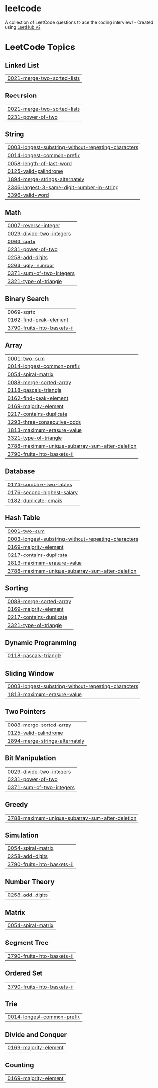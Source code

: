 # leetcode
A collection of LeetCode questions to ace the coding interview! - Created using [LeetHub v2](https://github.com/arunbhardwaj/LeetHub-2.0)

<!---LeetCode Topics Start-->
# LeetCode Topics
## Linked List
|  |
| ------- |
| [0021-merge-two-sorted-lists](https://github.com/diliprx/leetcode/tree/master/0021-merge-two-sorted-lists) |
## Recursion
|  |
| ------- |
| [0021-merge-two-sorted-lists](https://github.com/diliprx/leetcode/tree/master/0021-merge-two-sorted-lists) |
| [0231-power-of-two](https://github.com/diliprx/leetcode/tree/master/0231-power-of-two) |
## String
|  |
| ------- |
| [0003-longest-substring-without-repeating-characters](https://github.com/diliprx/leetcode/tree/master/0003-longest-substring-without-repeating-characters) |
| [0014-longest-common-prefix](https://github.com/diliprx/leetcode/tree/master/0014-longest-common-prefix) |
| [0058-length-of-last-word](https://github.com/diliprx/leetcode/tree/master/0058-length-of-last-word) |
| [0125-valid-palindrome](https://github.com/diliprx/leetcode/tree/master/0125-valid-palindrome) |
| [1894-merge-strings-alternately](https://github.com/diliprx/leetcode/tree/master/1894-merge-strings-alternately) |
| [2346-largest-3-same-digit-number-in-string](https://github.com/diliprx/leetcode/tree/master/2346-largest-3-same-digit-number-in-string) |
| [3396-valid-word](https://github.com/diliprx/leetcode/tree/master/3396-valid-word) |
## Math
|  |
| ------- |
| [0007-reverse-integer](https://github.com/diliprx/leetcode/tree/master/0007-reverse-integer) |
| [0029-divide-two-integers](https://github.com/diliprx/leetcode/tree/master/0029-divide-two-integers) |
| [0069-sqrtx](https://github.com/diliprx/leetcode/tree/master/0069-sqrtx) |
| [0231-power-of-two](https://github.com/diliprx/leetcode/tree/master/0231-power-of-two) |
| [0258-add-digits](https://github.com/diliprx/leetcode/tree/master/0258-add-digits) |
| [0263-ugly-number](https://github.com/diliprx/leetcode/tree/master/0263-ugly-number) |
| [0371-sum-of-two-integers](https://github.com/diliprx/leetcode/tree/master/0371-sum-of-two-integers) |
| [3321-type-of-triangle](https://github.com/diliprx/leetcode/tree/master/3321-type-of-triangle) |
## Binary Search
|  |
| ------- |
| [0069-sqrtx](https://github.com/diliprx/leetcode/tree/master/0069-sqrtx) |
| [0162-find-peak-element](https://github.com/diliprx/leetcode/tree/master/0162-find-peak-element) |
| [3790-fruits-into-baskets-ii](https://github.com/diliprx/leetcode/tree/master/3790-fruits-into-baskets-ii) |
## Array
|  |
| ------- |
| [0001-two-sum](https://github.com/diliprx/leetcode/tree/master/0001-two-sum) |
| [0014-longest-common-prefix](https://github.com/diliprx/leetcode/tree/master/0014-longest-common-prefix) |
| [0054-spiral-matrix](https://github.com/diliprx/leetcode/tree/master/0054-spiral-matrix) |
| [0088-merge-sorted-array](https://github.com/diliprx/leetcode/tree/master/0088-merge-sorted-array) |
| [0118-pascals-triangle](https://github.com/diliprx/leetcode/tree/master/0118-pascals-triangle) |
| [0162-find-peak-element](https://github.com/diliprx/leetcode/tree/master/0162-find-peak-element) |
| [0169-majority-element](https://github.com/diliprx/leetcode/tree/master/0169-majority-element) |
| [0217-contains-duplicate](https://github.com/diliprx/leetcode/tree/master/0217-contains-duplicate) |
| [1293-three-consecutive-odds](https://github.com/diliprx/leetcode/tree/master/1293-three-consecutive-odds) |
| [1813-maximum-erasure-value](https://github.com/diliprx/leetcode/tree/master/1813-maximum-erasure-value) |
| [3321-type-of-triangle](https://github.com/diliprx/leetcode/tree/master/3321-type-of-triangle) |
| [3788-maximum-unique-subarray-sum-after-deletion](https://github.com/diliprx/leetcode/tree/master/3788-maximum-unique-subarray-sum-after-deletion) |
| [3790-fruits-into-baskets-ii](https://github.com/diliprx/leetcode/tree/master/3790-fruits-into-baskets-ii) |
## Database
|  |
| ------- |
| [0175-combine-two-tables](https://github.com/diliprx/leetcode/tree/master/0175-combine-two-tables) |
| [0176-second-highest-salary](https://github.com/diliprx/leetcode/tree/master/0176-second-highest-salary) |
| [0182-duplicate-emails](https://github.com/diliprx/leetcode/tree/master/0182-duplicate-emails) |
## Hash Table
|  |
| ------- |
| [0001-two-sum](https://github.com/diliprx/leetcode/tree/master/0001-two-sum) |
| [0003-longest-substring-without-repeating-characters](https://github.com/diliprx/leetcode/tree/master/0003-longest-substring-without-repeating-characters) |
| [0169-majority-element](https://github.com/diliprx/leetcode/tree/master/0169-majority-element) |
| [0217-contains-duplicate](https://github.com/diliprx/leetcode/tree/master/0217-contains-duplicate) |
| [1813-maximum-erasure-value](https://github.com/diliprx/leetcode/tree/master/1813-maximum-erasure-value) |
| [3788-maximum-unique-subarray-sum-after-deletion](https://github.com/diliprx/leetcode/tree/master/3788-maximum-unique-subarray-sum-after-deletion) |
## Sorting
|  |
| ------- |
| [0088-merge-sorted-array](https://github.com/diliprx/leetcode/tree/master/0088-merge-sorted-array) |
| [0169-majority-element](https://github.com/diliprx/leetcode/tree/master/0169-majority-element) |
| [0217-contains-duplicate](https://github.com/diliprx/leetcode/tree/master/0217-contains-duplicate) |
| [3321-type-of-triangle](https://github.com/diliprx/leetcode/tree/master/3321-type-of-triangle) |
## Dynamic Programming
|  |
| ------- |
| [0118-pascals-triangle](https://github.com/diliprx/leetcode/tree/master/0118-pascals-triangle) |
## Sliding Window
|  |
| ------- |
| [0003-longest-substring-without-repeating-characters](https://github.com/diliprx/leetcode/tree/master/0003-longest-substring-without-repeating-characters) |
| [1813-maximum-erasure-value](https://github.com/diliprx/leetcode/tree/master/1813-maximum-erasure-value) |
## Two Pointers
|  |
| ------- |
| [0088-merge-sorted-array](https://github.com/diliprx/leetcode/tree/master/0088-merge-sorted-array) |
| [0125-valid-palindrome](https://github.com/diliprx/leetcode/tree/master/0125-valid-palindrome) |
| [1894-merge-strings-alternately](https://github.com/diliprx/leetcode/tree/master/1894-merge-strings-alternately) |
## Bit Manipulation
|  |
| ------- |
| [0029-divide-two-integers](https://github.com/diliprx/leetcode/tree/master/0029-divide-two-integers) |
| [0231-power-of-two](https://github.com/diliprx/leetcode/tree/master/0231-power-of-two) |
| [0371-sum-of-two-integers](https://github.com/diliprx/leetcode/tree/master/0371-sum-of-two-integers) |
## Greedy
|  |
| ------- |
| [3788-maximum-unique-subarray-sum-after-deletion](https://github.com/diliprx/leetcode/tree/master/3788-maximum-unique-subarray-sum-after-deletion) |
## Simulation
|  |
| ------- |
| [0054-spiral-matrix](https://github.com/diliprx/leetcode/tree/master/0054-spiral-matrix) |
| [0258-add-digits](https://github.com/diliprx/leetcode/tree/master/0258-add-digits) |
| [3790-fruits-into-baskets-ii](https://github.com/diliprx/leetcode/tree/master/3790-fruits-into-baskets-ii) |
## Number Theory
|  |
| ------- |
| [0258-add-digits](https://github.com/diliprx/leetcode/tree/master/0258-add-digits) |
## Matrix
|  |
| ------- |
| [0054-spiral-matrix](https://github.com/diliprx/leetcode/tree/master/0054-spiral-matrix) |
## Segment Tree
|  |
| ------- |
| [3790-fruits-into-baskets-ii](https://github.com/diliprx/leetcode/tree/master/3790-fruits-into-baskets-ii) |
## Ordered Set
|  |
| ------- |
| [3790-fruits-into-baskets-ii](https://github.com/diliprx/leetcode/tree/master/3790-fruits-into-baskets-ii) |
## Trie
|  |
| ------- |
| [0014-longest-common-prefix](https://github.com/diliprx/leetcode/tree/master/0014-longest-common-prefix) |
## Divide and Conquer
|  |
| ------- |
| [0169-majority-element](https://github.com/diliprx/leetcode/tree/master/0169-majority-element) |
## Counting
|  |
| ------- |
| [0169-majority-element](https://github.com/diliprx/leetcode/tree/master/0169-majority-element) |
<!---LeetCode Topics End-->
